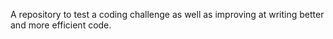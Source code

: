 A repository to test a coding challenge as well as improving at writing better and more efficient code.
